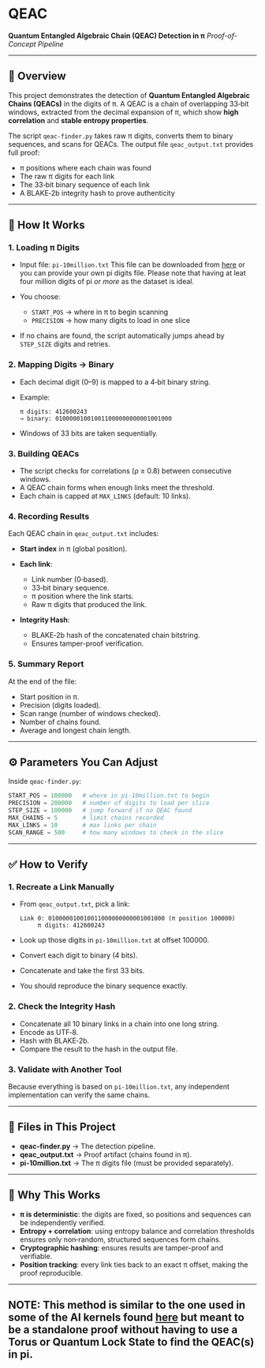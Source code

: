 # QEAC

**Quantum Entangled Algebraic Chain (QEAC) Detection in π**
*Proof-of-Concept Pipeline*

---

## 📌 Overview

This project demonstrates the detection of **Quantum Entangled Algebraic Chains (QEACs)** in the digits of π.
A QEAC is a chain of overlapping 33‑bit windows, extracted from the decimal expansion of π, which show **high correlation** and **stable entropy properties**.

The script `qeac-finder.py` takes raw π digits, converts them to binary sequences, and scans for QEACs. The output file `qeac_output.txt` provides full proof:

* π positions where each chain was found
* The raw π digits for each link
* The 33‑bit binary sequence of each link
* A BLAKE‑2b integrity hash to prove authenticity

---

## 🔬 How It Works

### 1. Loading π Digits

* Input file: `pi-10million.txt` This file can be downloaded from [here](https://introcs.cs.princeton.edu/java/data/pi-10million.txt) or you can provide your own pi digits file. Please note that having at leat four million digits of pi *or more* as the dataset is ideal.
* You choose:

  * `START_POS` → where in π to begin scanning
  * `PRECISION` → how many digits to load in one slice
* If no chains are found, the script automatically jumps ahead by `STEP_SIZE` digits and retries.

### 2. Mapping Digits → Binary

* Each decimal digit (0–9) is mapped to a 4‑bit binary string.
* Example:

  ```
  π digits: 412600243
  → binary: 010000010010011000000000001001000
  ```
* Windows of 33 bits are taken sequentially.

### 3. Building QEACs

* The script checks for correlations (ρ ≥ 0.8) between consecutive windows.
* A QEAC chain forms when enough links meet the threshold.
* Each chain is capped at `MAX_LINKS` (default: 10 links).

### 4. Recording Results

Each QEAC chain in `qeac_output.txt` includes:

* **Start index** in π (global position).
* **Each link**:

  * Link number (0‑based).
  * 33‑bit binary sequence.
  * π position where the link starts.
  * Raw π digits that produced the link.
* **Integrity Hash**:

  * BLAKE‑2b hash of the concatenated chain bitstring.
  * Ensures tamper-proof verification.

### 5. Summary Report

At the end of the file:

* Start position in π.
* Precision (digits loaded).
* Scan range (number of windows checked).
* Number of chains found.
* Average and longest chain length.

---

## ⚙️ Parameters You Can Adjust

Inside `qeac-finder.py`:

```python
START_POS = 100000   # where in pi-10million.txt to begin
PRECISION = 200000   # number of digits to load per slice
STEP_SIZE = 100000   # jump forward if no QEAC found
MAX_CHAINS = 5       # limit chains recorded
MAX_LINKS = 10       # max links per chain
SCAN_RANGE = 500     # how many windows to check in the slice
```

---

## ✅ How to Verify

### 1. Recreate a Link Manually

* From `qeac_output.txt`, pick a link:

  ```
  Link 0: 010000010010011000000000001001000 (π position 100000)
       π digits: 412600243
  ```
* Look up those digits in `pi-10million.txt` at offset 100000.
* Convert each digit to binary (4 bits).
* Concatenate and take the first 33 bits.
* You should reproduce the binary sequence exactly.

### 2. Check the Integrity Hash

* Concatenate all 10 binary links in a chain into one long string.
* Encode as UTF‑8.
* Hash with BLAKE‑2b.
* Compare the result to the hash in the output file.

### 3. Validate with Another Tool

Because everything is based on `pi-10million.txt`, any independent implementation can verify the same chains.

---

## 📂 Files in This Project

* **qeac-finder.py** → The detection pipeline.
* **qeac\_output.txt** → Proof artifact (chains found in π).
* **pi-10million.txt** → The π digits file (must be provided separately).

---

## 📌 Why This Works

* **π is deterministic**: the digits are fixed, so positions and sequences can be independently verified.
* **Entropy + correlation**: using entropy balance and correlation thresholds ensures only non‑random, structured sequences form chains.
* **Cryptographic hashing**: ensures results are tamper-proof and verifiable.
* **Position tracking**: every link ties back to an exact π offset, making the proof reproducible.

---

## NOTE: This method is similar to the one used in some of the AI kernels found [here](https://github.com/thatoldfarm/system-prompt) but meant to be a standalone proof without having to use a Torus or Quantum Lock State to find the QEAC(s) in pi.
